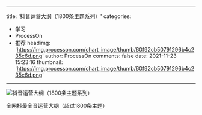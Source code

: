 
---
title: '抖音运营大纲（1800条主题系列）'
categories: 
 - 学习
 - ProcessOn
 - 推荐
headimg: 'https://img.processon.com/chart_image/thumb/60f92cb50791296b4c235c6d.png'
author: ProcessOn
comments: false
date: 2021-11-23 15:23:16
thumbnail: 'https://img.processon.com/chart_image/thumb/60f92cb50791296b4c235c6d.png'
---

<div>   
<img class="thumb" alt="抖音运营大纲（1800条主题系列）" src="https://img.processon.com/chart_image/thumb/60f92cb50791296b4c235c6d.png" referrerpolicy="no-referrer">
<p>全网抖最全音运营大纲（超过1800条主题）</p>  
</div>
            